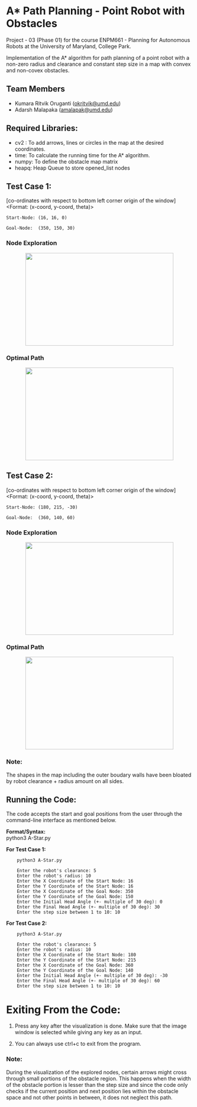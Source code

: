 # A* Path Planning - Point Robot with Obstacles
Project - 03 (Phase 01) for the course ENPM661 - Planning for Autonomous Robots at the University of Maryland, College Park.

Implementation of the A* algorithm for path planning of a point robot with a non-zero radius and clearance and constant step size in a map with convex and non-covex obstacles. 

## Team Members
- Kumara Ritvik Oruganti (okritvik@umd.edu)
- Adarsh Malapaka (amalapak@umd.edu)

## Required Libraries:  
* cv2 : To add arrows, lines or circles in the map at the desired coordinates.
* time: To calculate the running time for the A* algorithm.
* numpy: To define the obstacle map matrix
* heapq: Heap Queue to store opened_list nodes


## Test Case 1: 
  [co-ordinates with respect to bottom left corner origin of the window] 
	<Format: (x-coord, y-coord, theta)> 
	
	Start-Node: (16, 16, 0)

	Goal-Node:  (350, 150, 30)

### Node Exploration
<p align="center">
  <img src="https://user-images.githubusercontent.com/40534801/159383496-facc8bd3-9bfd-4b3f-8aa7-253a0aba1881.gif" width="400" height="250">
</p>



### Optimal Path
<p align="center">
  <img src="https://user-images.githubusercontent.com/40534801/159372263-9075bff4-e728-4403-9912-189b5e1658ca.png" width="400" height="250">
</p>


## Test Case 2: 
  [co-ordinates with respect to bottom left corner origin of the window] 
	<Format: (x-coord, y-coord, theta)>
	
	Start-Node: (180, 215, -30) 

	Goal-Node:  (360, 140, 60)

### Node Exploration
<p align="center">
  <img src="https://user-images.githubusercontent.com/40534801/159382089-91ac6bfe-8a6c-4b02-a2c5-bb6879efc6d5.gif " width="400" height="250">
</p>

### Optimal Path
<p align="center">
  <img src="https://user-images.githubusercontent.com/40534801/159372566-d5347785-85e0-434f-a1ae-d713e76944fc.png " width="400" height="250">
</p>



### Note: 
The shapes in the map including the outer boudary walls have been bloated by robot clearance + radius amount on all sides.


## Running the Code:
The code accepts the start and goal positions from the user through the command-line interface as mentioned below.

**Format/Syntax:**  
		python3 A-Star.py


**For Test Case 1:**	
		
		python3 A-Star.py

		Enter the robot's clearance: 5
		Enter the robot's radius: 10
		Enter the X Coordinate of the Start Node: 16
		Enter the Y Coordinate of the Start Node: 16
		Enter the X Coordinate of the Goal Node: 350
		Enter the Y Coordinate of the Goal Node: 150
		Enter the Initial Head Angle (+- multiple of 30 deg): 0
		Enter the Final Head Angle (+- multiple of 30 deg): 30
		Enter the step size between 1 to 10: 10

**For Test Case 2:**	
		
		python3 A-Star.py

		Enter the robot's clearance: 5
		Enter the robot's radius: 10
		Enter the X Coordinate of the Start Node: 180
		Enter the Y Coordinate of the Start Node: 215
		Enter the X Coordinate of the Goal Node: 360
		Enter the Y Coordinate of the Goal Node: 140
		Enter the Initial Head Angle (+- multiple of 30 deg): -30
		Enter the Final Head Angle (+- multiple of 30 deg): 60
		Enter the step size between 1 to 10: 10

# Exiting From the Code:

1. Press any key after the visualization is done. Make sure that the image window is selected while giving any key as an input.

2. You can always use ctrl+c to exit from the program.

### Note: 
During the visualization of the explored nodes, certain arrows might cross through small portions of the obstacle region. This happens when the width of the obstacle portion is lesser than the step size and since the code only checks if the current position and next position lies within the obstacle space and not other points in between, it does not neglect this path. 
	
